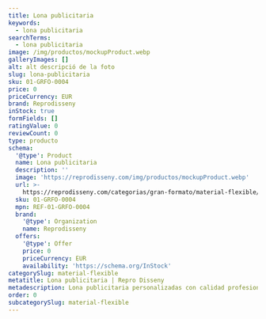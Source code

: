 ```yaml
---
title: Lona publicitaria
keywords:
  - lona publicitaria
searchTerms:
  - lona publicitaria
image: /img/productos/mockupProduct.webp
galleryImages: []
alt: alt descripció de la foto
slug: lona-publicitaria
sku: 01-GRFO-0004
price: 0
priceCurrency: EUR
brand: Reprodisseny
inStock: true
formFields: []
ratingValue: 0
reviewCount: 0
type: producto
schema:
  '@type': Product
  name: Lona publicitaria
  description: ''
  image: 'https://reprodisseny.com/img/productos/mockupProduct.webp'
  url: >-
    https://reprodisseny.com/categorias/gran-formato/material-flexible/lona-publicitaria
  sku: 01-GRFO-0004
  mpn: REF-01-GRFO-0004
  brand:
    '@type': Organization
    name: Reprodisseny
  offers:
    '@type': Offer
    price: 0
    priceCurrency: EUR
    availability: 'https://schema.org/InStock'
categorySlug: material-flexible
metatitle: Lona publicitaria | Repro Disseny
metadescription: Lona publicitaria personalizadas con calidad profesional en Cataluña.
order: 0
subcategorySlug: material-flexible
---
```


